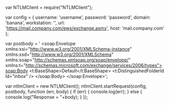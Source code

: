 
var NTLMClient = require("NTLMClient");

var config = {
    username: 'username',
    password: 'password',
    domain: 'banana',
    workstation: '',
    url: 'https://mail.company.com/ews/exchange.asmx',
    host: 'mail.company.com'
};

var postbody = '<?xml version="1.0" encoding="utf-8"?>    <soap:Envelope xmlns:xsi="http://www.w3.org/2001/XMLSchema-instance" xmlns:xsd="http://www.w3.org/2001/XMLSchema" xmlns:soap="http://schemas.xmlsoap.org/soap/envelope/" xmlns:t="http://schemas.microsoft.com/exchange/services/2006/types">    <soap:Body>        <FindItem xmlns="http://schemas.microsoft.com/exchange/services/2006/messages" xmlns:t="http://schemas.microsoft.com/exchange/services/2006/types" Traversal="Shallow">            <ItemShape>                <t:BaseShape>Default</t:BaseShape>            </ItemShape>            <IndexedPageItemView MaxEntriesReturned="50" Offset="0" BasePoint="Beginning" />            <ParentFolderIds>                <t:DistinguishedFolderId Id="inbox" />            </ParentFolderIds>        </FindItem>    </soap:Body>    </soap:Envelope>';

var ntlmClient = new NTLMClient();
ntlmClient.startRequest(config, postbody, function (err, body) {
    if (err) {
        console.log(err);
    } else {      
    	console.log("Response = "+body);
    }
});
